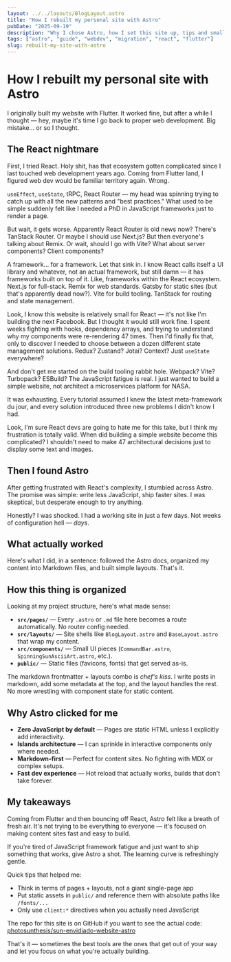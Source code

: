 ```yaml
---
layout: ../../layouts/BlogLayout.astro
title: "How I rebuilt my personal site with Astro"
pubDate: "2025-09-19"
description: "Why I chose Astro, how I set this site up, tips and small examples — written from the perspective of someone coming from Flutter."
tags: ["astro", "guide", "webdev", "migration", "react", "flutter"]
slug: rebuilt-my-site-with-astro
---
```


# How I rebuilt my personal site with Astro

I originally built my website with Flutter. It worked fine, but after a while I thought — hey, maybe it's time I go back to proper web development. Big mistake... or so I thought.

## The React nightmare

First, I tried React. Holy shit, has that ecosystem gotten complicated since I last touched web development years ago. Coming from Flutter land, I figured web dev would be familiar territory again. Wrong.

`useEffect`, `useState`, tRPC, React Router — my head was spinning trying to catch up with all the new patterns and "best practices." What used to be simple suddenly felt like I needed a PhD in JavaScript frameworks just to render a page.

But wait, it gets worse. Apparently React Router is old news now? There's TanStack Router. Or maybe I should use Next.js? But then everyone's talking about Remix. Or wait, should I go with Vite? What about server components? Client components? 

A framework... for a framework. Let that sink in. I know React calls itself a UI library and whatever, not an actual framework, but still damn — it has frameworks built on top of it. Like, frameworks within the React ecosystem. Next.js for full-stack. Remix for web standards. Gatsby for static sites (but that's apparently dead now?). Vite for build tooling. TanStack for routing and state management.

Look, I know this website is relatively small for React — it's not like I'm building the next Facebook. But I thought it would still work fine. I spent weeks fighting with hooks, dependency arrays, and trying to understand why my components were re-rendering 47 times. Then I'd finally fix that, only to discover I needed to choose between a dozen different state management solutions. Redux? Zustand? Jotai? Context? Just `useState` everywhere? 

And don't get me started on the build tooling rabbit hole. Webpack? Vite? Turbopack? ESBuild? The JavaScript fatigue is real. I just wanted to build a simple website, not architect a microservices platform for NASA.

It was exhausting. Every tutorial assumed I knew the latest meta-framework du jour, and every solution introduced three new problems I didn't know I had.

Look, I'm sure React devs are going to hate me for this take, but I think my frustration is totally valid. When did building a simple website become this complicated? I shouldn't need to make 47 architectural decisions just to display some text and images.

## Then I found Astro

After getting frustrated with React's complexity, I stumbled across Astro. The promise was simple: write less JavaScript, ship faster sites. I was skeptical, but desperate enough to try anything.

Honestly? I was shocked. I had a working site in just a few days. Not weeks of configuration hell — *days*.

## What actually worked

Here's what I did, in a sentence: followed the Astro docs, organized my content into Markdown files, and built simple layouts. That's it.

## How this thing is organized

Looking at my project structure, here's what made sense:

- **`src/pages/`** — Every `.astro` or `.md` file here becomes a route automatically. No router config needed.
- **`src/layouts/`** — Site shells like `BlogLayout.astro` and `BaseLayout.astro` that wrap my content.
- **`src/components/`** — Small UI pieces (`CommandBar.astro`, `SpinningSunAsciiArt.astro`, etc.).
- **`public/`** — Static files (favicons, fonts) that get served as-is.

The markdown frontmatter + layouts combo is *chef's kiss*. I write posts in markdown, add some metadata at the top, and the layout handles the rest. No more wrestling with component state for static content.

## Why Astro clicked for me

- **Zero JavaScript by default** — Pages are static HTML unless I explicitly add interactivity.
- **Islands architecture** — I can sprinkle in interactive components only where needed.
- **Markdown-first** — Perfect for content sites. No fighting with MDX or complex setups.
- **Fast dev experience** — Hot reload that actually works, builds that don't take forever.

## My takeaways

Coming from Flutter and then bouncing off React, Astro felt like a breath of fresh air. It's not trying to be everything to everyone — it's focused on making content sites fast and easy to build.

If you're tired of JavaScript framework fatigue and just want to ship something that works, give Astro a shot. The learning curve is refreshingly gentle.

Quick tips that helped me:
- Think in terms of pages + layouts, not a giant single-page app
- Put static assets in `public/` and reference them with absolute paths like `/fonts/...`
- Only use `client:*` directives when you actually need JavaScript

The repo for this site is on GitHub if you want to see the actual code: <a href="https://github.com/photosunthesis/sun-envidiado-website-astro" target="_blank" rel="noopener noreferrer">photosunthesis/sun-envidiado-website-astro</a>

That's it — sometimes the best tools are the ones that get out of your way and let you focus on what you're actually building.